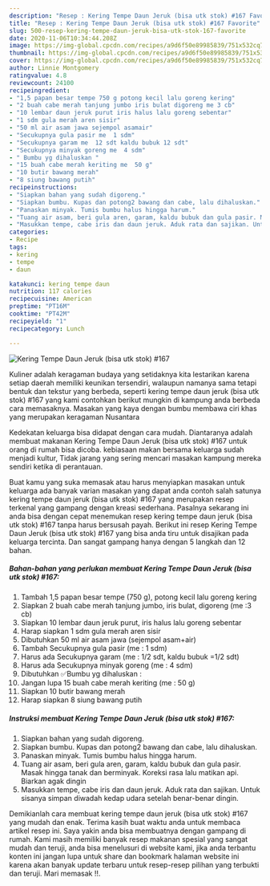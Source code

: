 ```yaml
---
description: "Resep : Kering Tempe Daun Jeruk (bisa utk stok) #167 Favorite"
title: "Resep : Kering Tempe Daun Jeruk (bisa utk stok) #167 Favorite"
slug: 500-resep-kering-tempe-daun-jeruk-bisa-utk-stok-167-favorite
date: 2020-11-06T10:34:44.208Z
image: https://img-global.cpcdn.com/recipes/a9d6f50e89985839/751x532cq70/kering-tempe-daun-jeruk-bisa-utk-stok-167-foto-resep-utama.jpg
thumbnail: https://img-global.cpcdn.com/recipes/a9d6f50e89985839/751x532cq70/kering-tempe-daun-jeruk-bisa-utk-stok-167-foto-resep-utama.jpg
cover: https://img-global.cpcdn.com/recipes/a9d6f50e89985839/751x532cq70/kering-tempe-daun-jeruk-bisa-utk-stok-167-foto-resep-utama.jpg
author: Linnie Montgomery
ratingvalue: 4.8
reviewcount: 24100
recipeingredient:
- "1,5 papan besar tempe 750 g potong kecil lalu goreng kering"
- "2 buah cabe merah tanjung jumbo iris bulat digoreng me 3 cb"
- "10 lembar daun jeruk purut iris halus lalu goreng sebentar"
- "1 sdm gula merah aren sisir"
- "50 ml air asam jawa sejempol asamair"
- "Secukupnya gula pasir me  1 sdm"
- "Secukupnya garam me  12 sdt kaldu bubuk 12 sdt"
- "Secukupnya minyak goreng me  4 sdm"
- " Bumbu yg dihaluskan "
- "15 buah cabe merah keriting me  50 g"
- "10 butir bawang merah"
- "8 siung bawang putih"
recipeinstructions:
- "Siapkan bahan yang sudah digoreng."
- "Siapkan bumbu. Kupas dan potong2 bawang dan cabe, lalu dihaluskan."
- "Panaskan minyak. Tumis bumbu halus hingga harum."
- "Tuang air asam, beri gula aren, garam, kaldu bubuk dan gula pasir. Masak hingga tanak dan berminyak. Koreksi rasa lalu matikan api. Biarkan agak dingin"
- "Masukkan tempe, cabe iris dan daun jeruk. Aduk rata dan sajikan. Untuk sisanya simpan diwadah kedap udara setelah benar-benar dingin."
categories:
- Recipe
tags:
- kering
- tempe
- daun

katakunci: kering tempe daun 
nutrition: 117 calories
recipecuisine: American
preptime: "PT16M"
cooktime: "PT42M"
recipeyield: "1"
recipecategory: Lunch

---
```



![Kering Tempe Daun Jeruk (bisa utk stok) #167](https://img-global.cpcdn.com/recipes/a9d6f50e89985839/751x532cq70/kering-tempe-daun-jeruk-bisa-utk-stok-167-foto-resep-utama.jpg)

Kuliner adalah keragaman budaya yang setidaknya kita lestarikan karena setiap daerah memiliki keunikan tersendiri, walaupun namanya sama tetapi bentuk dan tekstur yang berbeda, seperti kering tempe daun jeruk (bisa utk stok) #167 yang kami contohkan berikut mungkin di kampung anda berbeda cara memasaknya. Masakan yang kaya dengan bumbu membawa ciri khas yang merupakan keragaman Nusantara

Kedekatan keluarga bisa didapat dengan cara mudah. Diantaranya adalah membuat makanan Kering Tempe Daun Jeruk (bisa utk stok) #167 untuk orang di rumah bisa dicoba. kebiasaan makan bersama keluarga sudah menjadi kultur, Tidak jarang yang sering mencari masakan kampung mereka sendiri ketika di perantauan.



Buat kamu yang suka memasak atau harus menyiapkan masakan untuk keluarga ada banyak varian masakan yang dapat anda contoh salah satunya kering tempe daun jeruk (bisa utk stok) #167 yang merupakan resep terkenal yang gampang dengan kreasi sederhana. Pasalnya sekarang ini anda bisa dengan cepat menemukan resep kering tempe daun jeruk (bisa utk stok) #167 tanpa harus bersusah payah.
Berikut ini resep Kering Tempe Daun Jeruk (bisa utk stok) #167 yang bisa anda tiru untuk disajikan pada keluarga tercinta. Dan sangat gampang hanya dengan 5 langkah dan 12 bahan.


<!--inarticleads1-->

##### Bahan-bahan yang perlukan membuat Kering Tempe Daun Jeruk (bisa utk stok) #167:

1. Tambah 1,5 papan besar tempe (750 g), potong kecil lalu goreng kering
1. Siapkan 2 buah cabe merah tanjung jumbo, iris bulat, digoreng (me :3 cb)
1. Siapkan 10 lembar daun jeruk purut, iris halus lalu goreng sebentar
1. Harap siapkan 1 sdm gula merah aren sisir
1. Dibutuhkan 50 ml air asam jawa (sejempol asam+air)
1. Tambah Secukupnya gula pasir (me : 1 sdm)
1. Harus ada Secukupnya garam (me : 1/2 sdt, kaldu bubuk =1/2 sdt)
1. Harus ada Secukupnya minyak goreng (me : 4 sdm)
1. Dibutuhkan  ✅Bumbu yg dihaluskan :
1. Jangan lupa 15 buah cabe merah keriting (me : 50 g)
1. Siapkan 10 butir bawang merah
1. Harap siapkan 8 siung bawang putih




<!--inarticleads2-->

##### Instruksi membuat  Kering Tempe Daun Jeruk (bisa utk stok) #167:

1. Siapkan bahan yang sudah digoreng.
1. Siapkan bumbu. Kupas dan potong2 bawang dan cabe, lalu dihaluskan.
1. Panaskan minyak. Tumis bumbu halus hingga harum.
1. Tuang air asam, beri gula aren, garam, kaldu bubuk dan gula pasir. Masak hingga tanak dan berminyak. Koreksi rasa lalu matikan api. Biarkan agak dingin
1. Masukkan tempe, cabe iris dan daun jeruk. Aduk rata dan sajikan. Untuk sisanya simpan diwadah kedap udara setelah benar-benar dingin.




Demikianlah cara membuat kering tempe daun jeruk (bisa utk stok) #167 yang mudah dan enak. Terima kasih buat waktu anda untuk membaca artikel resep ini. Saya yakin anda bisa membuatnya dengan gampang di rumah. Kami masih memiliki banyak resep makanan spesial yang sangat mudah dan teruji, anda bisa menelusuri di website kami, jika anda terbantu konten ini jangan lupa untuk share dan bookmark halaman website ini karena akan banyak update terbaru untuk resep-resep pilihan yang terbukti dan teruji. Mari memasak !!. 
